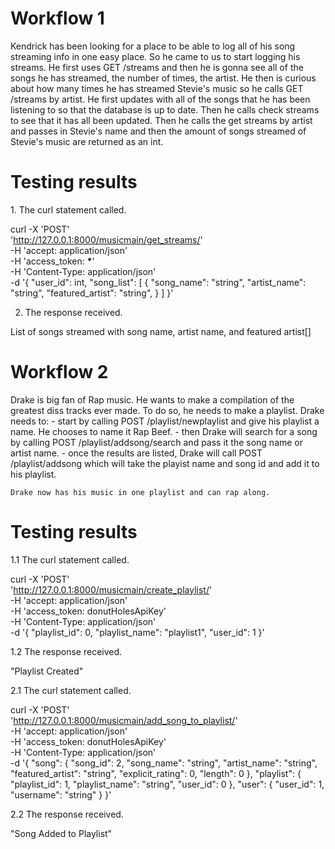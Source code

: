 # Workflow 1

Kendrick has been looking for a place to be able to log all of his song streaming info in one easy place. So he came to us to start logging his streams.
He first uses GET /streams and then he is gonna see all of the songs he has streamed, the number of times, the artist.
He then is curious about how many times he has streamed Stevie's music so he calls GET /streams by artist. He first updates with all of the songs
that he has been listening to so that the database is up to date. Then he calls check streams to see that it has all been updated. Then he calls the get streams by artist and passes in Stevie's name and then the amount of songs streamed of Stevie's music are returned as an int.

# Testing results

<Repeated for each step of the workflow>
1.  The curl statement called.

curl -X 'POST' \
 'http://127.0.0.1:8000/musicmain/get_streams/' \
 -H 'accept: application/json' \
 -H 'access_token: **\***' \
 -H 'Content-Type: application/json' \
 -d '{
"user_id": int,
"song_list": [
{
"song_name": "string",
"artist_name": "string",
"featured_artist": "string",
}
] }'

2. The response received.

List of songs streamed with song name, artist name, and featured artist[]



# Workflow 2
Drake is big fan of Rap music. He wants to make a compilation of the greatest diss tracks ever made. To do so, he needs to make a playlist. Drake needs to:
    - start by calling POST /playlist/newplaylist and give his playlist a name. He chooses to name it Rap Beef.
    - then Drake will search for a song by calling POST /playlist/addsong/search and pass it the song name or artist name.
    - once the results are listed, Drake will call POST /playlist/addsong which will take the playist name and song id and   add it to his playlist.

    Drake now has his music in one playlist and can rap along.

# Testing results
<Repeated for each step of the workflow>
1.1  The curl statement called.

 curl -X 'POST' \
  'http://127.0.0.1:8000/musicmain/create_playlist/' \
  -H 'accept: application/json' \
  -H 'access_token: donutHolesApiKey' \
  -H 'Content-Type: application/json' \
  -d '{
  "playlist_id": 0,
  "playlist_name": "playlist1",
  "user_id": 1
}'

1.2 The response received.

"Playlist Created"


2.1  The curl statement called.

 curl -X 'POST' \
  'http://127.0.0.1:8000/musicmain/add_song_to_playlist/' \
  -H 'accept: application/json' \
  -H 'access_token: donutHolesApiKey' \
  -H 'Content-Type: application/json' \
  -d '{
  "song": {
    "song_id": 2,
    "song_name": "string",
    "artist_name": "string",
    "featured_artist": "string",
    "explicit_rating": 0,
    "length": 0
  },
  "playlist": {
    "playlist_id": 1,
    "playlist_name": "string",
    "user_id": 0
  },
  "user": {
    "user_id": 1,
    "username": "string"
  }
}'



2.2 The response received.

"Song Added to Playlist"

